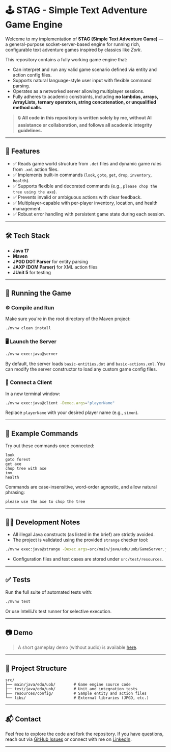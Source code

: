 
# 🕹️ STAG - Simple Text Adventure Game Engine

Welcome to my implementation of **STAG (Simple Text Adventure Game)** — a general-purpose socket-server-based engine for running rich, configurable text adventure games inspired by classics like _Zork_.

This repository contains a fully working game engine that:
- Can interpret and run any valid game scenario defined via entity and action config files.
- Supports natural language-style user input with flexible command parsing.
- Operates as a networked server allowing multiplayer sessions.
- Fully adheres to academic constraints, including **no lambdas, arrays, ArrayLists, ternary operators, string concatenation, or unqualified method calls**.

> 🔒 **All code in this repository is written solely by me, without AI assistance or collaboration, and follows all academic integrity guidelines.**

---

## 🚀 Features

- ✅ Reads game world structure from `.dot` files and dynamic game rules from `.xml` action files.
- ✅ Implements built-in commands (`look`, `goto`, `get`, `drop`, `inventory`, `health`).
- ✅ Supports flexible and decorated commands (e.g., `please chop the tree using the axe`).
- ✅ Prevents invalid or ambiguous actions with clear feedback.
- ✅ Multiplayer-capable with per-player inventory, location, and health management.
- ✅ Robust error handling with persistent game state during each session.

---

## 🛠️ Tech Stack

- **Java 17**
- **Maven**
- **JPGD DOT Parser** for entity parsing
- **JAXP (DOM Parser)** for XML action files
- **JUnit 5** for testing

---

## 🧪 Running the Game

### ⚙️ Compile and Run

Make sure you're in the root directory of the Maven project:

```bash
./mvnw clean install
```

### 🖥️ Launch the Server

```bash
./mvnw exec:java@server
```

By default, the server loads `basic-entities.dot` and `basic-actions.xml`. You can modify the server constructor to load any custom game config files.

### 💬 Connect a Client

In a new terminal window:

```bash
./mvnw exec:java@client -Dexec.args="playerName"
```

Replace `playerName` with your desired player name (e.g., `simon`).

---

## 🧾 Example Commands

Try out these commands once connected:

```
look
goto forest
get axe
chop tree with axe
inv
health
```

Commands are case-insensitive, word-order agnostic, and allow natural phrasing:

```
please use the axe to chop the tree
```

---

## 👩‍💻 Development Notes

- All illegal Java constructs (as listed in the brief) are strictly avoided.
- The project is validated using the provided `strange` checker tool:

```bash
./mvnw exec:java@strange -Dexec.args=src/main/java/edu/uob/GameServer.java
```

- Configuration files and test cases are stored under `src/test/resources`.

---

## ✅ Tests

Run the full suite of automated tests with:

```bash
./mvnw test
```

Or use IntelliJ’s test runner for selective execution.

---

## 📷 Demo

> A short gameplay demo (without audio) is available [here](https://github.com/drslock/JAVA2024/blob/main/Weekly%20Workbooks/10%20STAG%20assignment/03%20Game%20Engine/video/adventure.mp4).

---

## 📁 Project Structure

```
src/
├── main/java/edu/uob/        # Game engine source code
├── test/java/edu/uob/        # Unit and integration tests
├── resources/config/         # Sample entity and action files
└── libs/                     # External libraries (JPGD, etc.)
```

---

## 📬 Contact

Feel free to explore the code and fork the repository. If you have questions, reach out via [GitHub Issues](https://github.com/ShrirangL/STAG/issues) or connect with me on [LinkedIn](https://www.linkedin.com/in/shrirang-lokhande-b402bb15b/).

---
